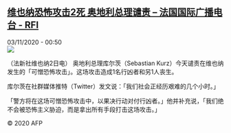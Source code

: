 <!--1604368509000-->
[维也纳恐怖攻击2死 奥地利总理谴责 – 法国国际广播电台 - RFI](http://www.rfi.fr//cn/contenu/20201103-%E7%BB%B4%E4%B9%9F%E7%BA%B3%E6%81%90%E6%80%96%E6%94%BB%E5%87%BB2%E6%AD%BB-%E5%A5%A5%E5%9C%B0%E5%88%A9%E6%80%BB%E7%90%86%E8%B0%B4%E8%B4%A3)
------

<div>03/11/2020 - 00:50</div><img src="https://s.rfi.fr/media/display/a61555c8-1d67-11eb-b22d-005056a964fe/w:310/p:16x9/int0004b.201103075001.jpg"><div class="t-content__body u-clearfix"><p>（法新社维也纳2日电）    奥地利总理库尔茨（Sebastian Kurz）今天谴责在维也纳发生的「可憎恐怖攻击」。这场攻击造成1名行凶者和另1人丧生。</p><p>    库尔茨在社群媒体推特（Twitter）发文说：「我们社会正经历艰难的几个小时。」</p><p>    「警方将在这场可憎恐怖攻击中，以果决行动对付行凶者。」他并补充说，「我们绝不会被恐怖主义胁迫，而是拿出所有手段打击这场攻击。」</p><p class="t-copyright">© 2020 AFP</p>        </div>
